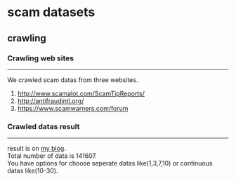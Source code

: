 # scam datasets

## crawling

### Crawling web sites
---
We crawled scam datas from three websites.  

1. http://www.scamalot.com/ScamTipReports/
2. http://antifraudintl.org/
3. https://www.scamwarners.com/forum

### Crawled datas result
---

result is on [my blog](https://zerobugplz.github.io/scam-mail-crawling.html).  
Total number of data is 141607.   
You have options for choose seperate datas like(1,3,7,10) or continuous datas like(10-30).
